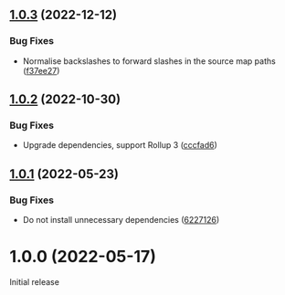 ## [1.0.3](https://github.com/prantlf/rollup-sourcemap-path-transform/compare/v1.0.2...v1.0.3) (2022-12-12)


### Bug Fixes

* Normalise backslashes to forward slashes in the source map paths ([f37ee27](https://github.com/prantlf/rollup-sourcemap-path-transform/commit/f37ee27aeae082364876d89f7cb0b5f6f1f4c02e))

## [1.0.2](https://github.com/prantlf/rollup-sourcemap-path-transform/compare/v1.0.1...v1.0.2) (2022-10-30)


### Bug Fixes

* Upgrade dependencies, support Rollup 3 ([cccfad6](https://github.com/prantlf/rollup-sourcemap-path-transform/commit/cccfad68a13e2de7d6ba16409e3f2cfe750608f6))

## [1.0.1](https://github.com/prantlf/rollup-sourcemap-path-transform/compare/v1.0.0...v1.0.1) (2022-05-23)


### Bug Fixes

* Do not install unnecessary dependencies ([6227126](https://github.com/prantlf/rollup-sourcemap-path-transform/commit/6227126ab773b4e9905e004a3aec1560ede37b1b))

# 1.0.0 (2022-05-17)

Initial release

